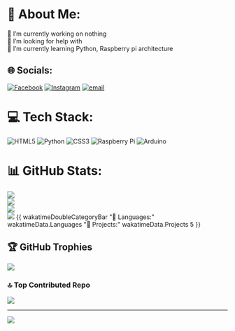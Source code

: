 # 💫 About Me:
🔭 I’m currently working on nothing<br>🤝 I’m looking for help with<br>🌱 I’m currently learning Python, Raspberry pi architecture


## 🌐 Socials:
[![Facebook](https://img.shields.io/badge/Facebook-%231877F2.svg?logo=Facebook&logoColor=white)](https://www.facebook.com/abul.hasnat.490538) [![Instagram](https://img.shields.io/badge/Instagram-%23E4405F.svg?logo=Instagram&logoColor=white)](https://instagram.com/hasnat_.exe/) [![email](https://img.shields.io/badge/Email-D14836?logo=gmail&logoColor=white)](mailto:abulhasnat5737@gmail.com) 

# 💻 Tech Stack:
![HTML5](https://img.shields.io/badge/html5-%23E34F26.svg?style=for-the-badge&logo=html5&logoColor=white) ![Python](https://img.shields.io/badge/python-3670A0?style=for-the-badge&logo=python&logoColor=ffdd54) ![CSS3](https://img.shields.io/badge/css3-%231572B6.svg?style=for-the-badge&logo=css3&logoColor=white) ![Raspberry Pi](https://img.shields.io/badge/-Raspberry_Pi-C51A4A?style=for-the-badge&logo=Raspberry-Pi) ![Arduino](https://img.shields.io/badge/-Arduino-00979D?style=for-the-badge&logo=Arduino&logoColor=white)
# 📊 GitHub Stats:
![](https://github-readme-stats.vercel.app/api?username=Hasnat4763&theme=dark&hide_border=false&include_all_commits=true&count_private=false)<br/>
![](https://github-readme-streak-stats.herokuapp.com/?user=Hasnat4763&theme=dark&hide_border=false)<br/>
![](https://github-readme-stats.vercel.app/api/top-langs/?username=Hasnat4763&theme=dark&hide_border=false&include_all_commits=true&count_private=false&layout=compact)<br/>
[![](https://github-readme-stats.vercel.app/api/wakatime?username=U086TNY7PE0&api_domain=waka.hackclub.com&bg_color=1A202C&title_color=2F855A&icon_color=2F855A&text_color=ffffff&custom_title=Wakapi%20Week%20Stats&layout=compact)](https://github-readme-stats.hackclub.dev/api/wakatime?username=1271&api_domain=hackatime.hackclub.com&&custom_title=Hackatime+Stats&layout=compact&cache_seconds=0&langs_count=8&theme=shadow_green)
{{ wakatimeDoubleCategoryBar "💾 Languages:" wakatimeData.Languages "💼 Projects:" wakatimeData.Projects 5 }}
## 🏆 GitHub Trophies
![](https://github-profile-trophy.vercel.app/?username=Hasnat4763&theme=radical&no-frame=false&no-bg=true&margin-w=4)

### 🔝 Top Contributed Repo
![](https://github-contributor-stats.vercel.app/api?username=Hasnat4763&limit=5&theme=dark&combine_all_yearly_contributions=true)

---
[![](https://visitcount.itsvg.in/api?id=Hasnat4763&icon=0&color=0)](https://visitcount.itsvg.in)

<!-- Proudly created with GPRM ( https://gprm.itsvg.in ) -->
